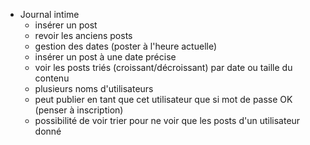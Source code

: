 - Journal intime
	- insérer un post
	- revoir les anciens posts
	- gestion des dates (poster à l'heure actuelle)
	- insérer un post à une date précise
	- voir les posts triés (croissant/décroissant) par date ou taille du contenu
	- plusieurs noms d'utilisateurs
	- peut publier en tant que cet utilisateur que si mot de passe OK (penser à inscription)
	- possibilité de voir trier pour ne voir que les posts d'un utilisateur donné
